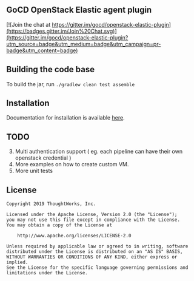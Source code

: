 ## GoCD OpenStack Elastic agent plugin


[![Join the chat at https://gitter.im/gocd/openstack-elastic-plugin](https://badges.gitter.im/Join%20Chat.svg)](https://gitter.im/gocd/openstack-elastic-plugin?utm_source=badge&utm_medium=badge&utm_campaign=pr-badge&utm_content=badge)


## Building the code base

To build the jar, run `./gradlew clean test assemble`

## Installation

Documentation for installation is available [here](INSTALL.md).

## TODO

3. Multi authentication support ( eg. each pipeline can have their own openstack credential )
4. More examples on how to create custom VM.
5. More unit tests

## License

```plain
Copyright 2019 ThoughtWorks, Inc.

Licensed under the Apache License, Version 2.0 (the "License");
you may not use this file except in compliance with the License.
You may obtain a copy of the License at

    http://www.apache.org/licenses/LICENSE-2.0

Unless required by applicable law or agreed to in writing, software
distributed under the License is distributed on an "AS IS" BASIS,
WITHOUT WARRANTIES OR CONDITIONS OF ANY KIND, either express or implied.
See the License for the specific language governing permissions and
limitations under the License.
